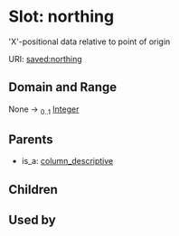 
# Slot: northing

'X'-positional data relative to point of origin

URI: [saved:northing](https://marine.gov.scot/metadata/saved/schema/northing)


## Domain and Range

None &#8594;  <sub>0..1</sub> [Integer](types/Integer.md)

## Parents

 *  is_a: [column_descriptive](column_descriptive.md)

## Children


## Used by

